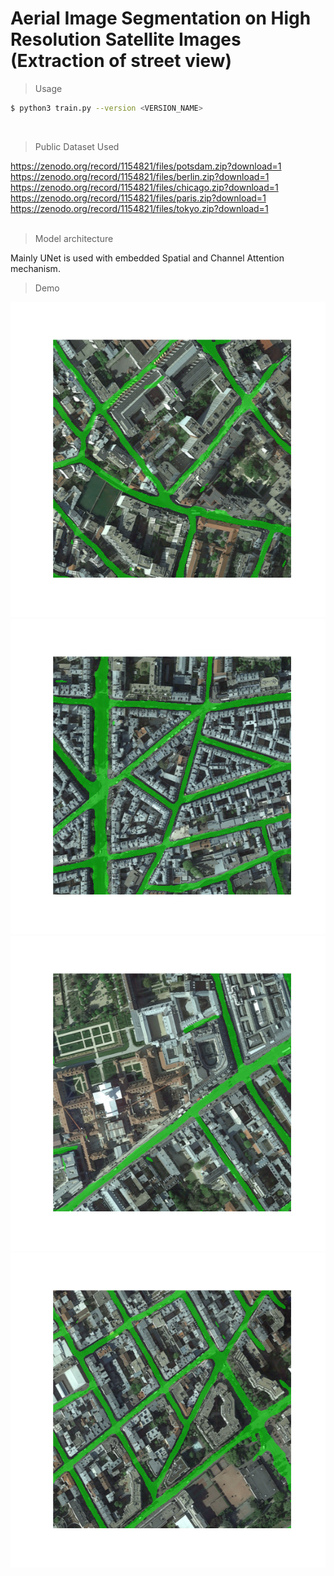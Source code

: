 # Aerial Image Segmentation on High Resolution Satellite Images (Extraction of street view)

> Usage

```sh
$ python3 train.py --version <VERSION_NAME>
```
<br/>

> Public Dataset Used

https://zenodo.org/record/1154821/files/potsdam.zip?download=1 <br/>
https://zenodo.org/record/1154821/files/berlin.zip?download=1 <br/>
https://zenodo.org/record/1154821/files/chicago.zip?download=1 <br/>
https://zenodo.org/record/1154821/files/paris.zip?download=1 <br/>
https://zenodo.org/record/1154821/files/tokyo.zip?download=1 <br/>
<br/>

> Model architecture

Mainly UNet is used with embedded Spatial and Channel Attention mechanism.
<br/>


> Demo

![alt text](https://github.com/amritsaha607/Aerial-Image-Segmentation/blob/master/Demo/1.png?raw=true)
![alt text](https://github.com/amritsaha607/Aerial-Image-Segmentation/blob/master/Demo/2.png?raw=true)
![alt text](https://github.com/amritsaha607/Aerial-Image-Segmentation/blob/master/Demo/4.png?raw=true)
![alt text](https://github.com/amritsaha607/Aerial-Image-Segmentation/blob/master/Demo/5.png?raw=true)

